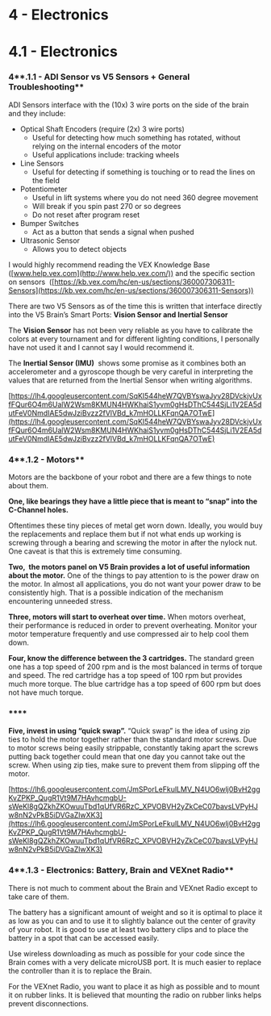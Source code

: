 # 4 - Electronics

# 4.1 - Electronics

### 4**.1.1 - ADI Sensor vs V5 Sensors + General Troubleshooting**

ADI Sensors interface with the (10x) 3 wire ports on the side of the brain and they include:

- Optical Shaft Encoders (require (2x) 3 wire ports)
    - Useful for detecting how much something has rotated, without relying on the internal encoders of the motor
    - Useful applications include: tracking wheels
- Line Sensors
    - Useful for detecting if something is touching or to read the lines on the field
- Potentiometer
    - Useful in lift systems where you do not need 360 degree movement
    - Will break if you spin past 270 or so degrees
    - Do not reset after program reset
- Bumper Switches
    - Act as a button that sends a signal when pushed
- Ultrasonic Sensor
    - Allows you to detect objects

I would highly recommend reading the VEX Knowledge Base ([www.help.vex.com](http://www.help.vex.com/)) and the specific section on sensors  ([https://kb.vex.com/hc/en-us/sections/360007306311-Sensors](https://kb.vex.com/hc/en-us/sections/360007306311-Sensors))

There are two V5 Sensors as of the time this is written that interface directly into the V5 Brain’s Smart Ports: **Vision Sensor and Inertial Sensor**

The **Vision Sensor** has not been very reliable as you have to calibrate the colors at every tournament and for different lighting conditions, I personally have not used it and I cannot say I would recommend it.

The **Inertial Sensor (IMU)**  shows some promise as it combines both an accelerometer and a gyroscope though be very careful in interpreting the values that are returned from the Inertial Sensor when writing algorithms.

[https://lh4.googleusercontent.com/SqKI544heW7QVBYswaJyv28DVckjvUxfFQur6O4m6UalW2Wsm8KMUN4HWKhaiS1yvm0gHsDThC544SjLi1V2EA5dutFeV0NmdIAE5dwJziBvzz2fVlVBd_k7mHOLLKFqnQA7OTwE](https://lh4.googleusercontent.com/SqKI544heW7QVBYswaJyv28DVckjvUxfFQur6O4m6UalW2Wsm8KMUN4HWKhaiS1yvm0gHsDThC544SjLi1V2EA5dutFeV0NmdIAE5dwJziBvzz2fVlVBd_k7mHOLLKFqnQA7OTwE)

### 4**.1.2 - Motors**

Motors are the backbone of your robot and there are a few things to note about them.

**One, like bearings they have a little piece that is meant to “snap” into the C-Channel holes.**

Oftentimes these tiny pieces of metal get worn down. Ideally, you would buy the replacements and replace them but if not what ends up working is screwing through a bearing and screwing the motor in after the nylock nut. One caveat is that this is extremely time consuming.

**Two,  the motors panel on V5 Brain provides a lot of useful information about the motor.** One of the things to pay attention to is the power draw on the motor. In almost all applications, you do not want your power draw to be consistently high. That is a possible indication of the mechanism encountering unneeded stress.

**Three, motors will start to overheat over time.** When motors overheat, their performance is reduced in order to prevent overheating. Monitor your motor temperature frequently and use compressed air to help cool them down.

**Four, know the difference between the 3 cartridges.** The standard green one has a top speed of 200 rpm and is the most balanced in terms of torque and speed. The red cartridge has a top speed of 100 rpm but provides much more torque. The blue cartridge has a top speed of 600 rpm but does not have much torque.

### ****

**Five, invest in using “quick swap”.** “Quick swap” is the idea of using zip ties to hold the motor together rather than the standard motor screws. Due to motor screws being easily strippable, constantly taking apart the screws putting back together could mean that one day you cannot take out the screw. When using zip ties, make sure to prevent them from slipping off the motor.

[https://lh6.googleusercontent.com/JmSPorLeFkulLMV_N4UO6wlj0BvH2ggKvZPKP_QugR1Vt9M7HAvhcmgbU-sWeKl8gQZkhZKOwuuTbd1qUfVR6RzC_XPVOBVH2yZkCeC07bavsLVPyHJw8nN2vPkB5iDVGaZlwXK3](https://lh6.googleusercontent.com/JmSPorLeFkulLMV_N4UO6wlj0BvH2ggKvZPKP_QugR1Vt9M7HAvhcmgbU-sWeKl8gQZkhZKOwuuTbd1qUfVR6RzC_XPVOBVH2yZkCeC07bavsLVPyHJw8nN2vPkB5iDVGaZlwXK3)

### 4**.1.3 - Electronics: Battery, Brain and VEXnet Radio**

There is not much to comment about the Brain and VEXnet Radio except to take care of them.

The battery has a significant amount of weight and so it is optimal to place it as low as you can and to use it to slightly balance out the center of gravity of your robot. It is good to use at least two battery clips and to place the battery in a spot that can be accessed easily.

Use wireless downloading as much as possible for your code since the Brain comes with a very delicate microUSB port. It is much easier to replace the controller than it is to replace the Brain.

For the VEXnet Radio, you want to place it as high as possible and to mount it on rubber links. It is believed that mounting the radio on rubber links helps prevent disconnections.